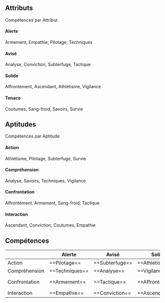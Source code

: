 ## Attributs 
Compétences par Attribut
#### Alerte
Armement, Empathie, Pilotage, Techniques
#### Avisé
Analyse, Conviction, Subterfuge, Tactique
#### Solide
Affrontement, Ascendant, Athlétisme, Vigilance
#### Tenace
Coutumes, Sang-froid, Savoirs, Survie
## Aptitudes
Compétences par Aptitude
#### Action
Athlétisme, Pilotage, Subterfuge, Survie
#### Compréhension
Analyse, Savoirs, Techniques, Vigilance
#### Confrontation
Affrontement, Armement, Sang-froid, Tactique
#### Interaction
Ascendant, Conviction, Coutumes, Empathie
## Compétences
| |Alerte|Avisé|Solide|Tenace|
|---|---|---|---|---|
|Action|==Pilotage==|==Subterfuge==|==Athlétisme==|==Survie==|
|Compréhension|==Techniques==|==Analyse==|==Vigilance==|==Savoirs==|
|Confrontation|==Armement==|==Tactique==|==Affrontement==|==Sang-froid==|
|Interaction|==Empathie==|==Conviction==|==Ascendant==|==Coutumes==|







